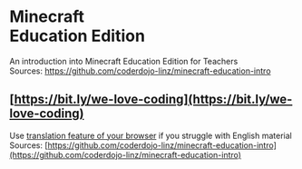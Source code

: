 # Minecraft<br/>Education Edition
<!-- .slide: data-background-image="images/background.jpg" -->

An introduction into Minecraft Education Edition for Teachers<br/>
Sources: https://github.com/coderdojo-linz/minecraft-education-intro


## [https://bit.ly/we-love-coding](https://bit.ly/we-love-coding)

Use [translation feature of your browser](https://support.google.com/chrome/answer/173424) if you struggle with English material<br/>
Sources: [https://github.com/coderdojo-linz/minecraft-education-intro](https://github.com/coderdojo-linz/minecraft-education-intro)
